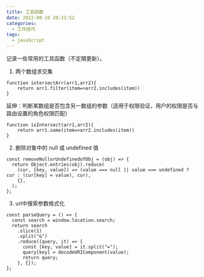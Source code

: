 ```yaml
---
title: 工具函数
date: 2022-08-18 20:31:52
categories:
  - 工作技巧
tags:
  - javaScript
---
```


记录一些常用的工具函数（不定期更新）。

<!-- more -->

1. 两个数组求交集

```
function intersectArr(arr1,arr2){
    return arr1.filter(item=>arr2.includes(item))
}
```

延伸：判断某数组是否包含另一数组的参数（适用于权限验证，用户的权限是否与路由设置的角色权限匹配）

```
function isIntersect(arr1,arr2){
    return arr1.some(item=>arr2.includes(item))
}
```

2. 删除对象中的 null 或 undefined 值
```
const removeNullorUndefinedofObj = (obj) => {
  return Object.entries(obj).reduce(
    (cur, [key, value]) => (value === null || value === undefined ? cur : (cur[key] = value), cur),
    {},
  );
};
```
3. url中搜索参数格式化
```
const parseQuery = () => {
  const search = window.location.search;
  return search
    .slice(1)
    .split("&")
    .reduce((query, it) => {
      const [key, value] = it.split("=");
      query[key] = decodeURIComponent(value);
      return query;
    }, {});
};
```
